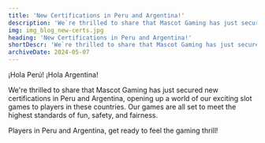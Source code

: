 ```yaml
---
title: 'New Certifications in Peru and Argentina!'
description: 'We`re thrilled to share that Mascot Gaming has just secured new certifications in Peru and Argentina, opening up a world of our exciting slot games to players in these countries.'
img: img_blog_new-certs.jpg
heading: 'New Certifications in Peru and Argentina!'
shortDescr: 'We`re thrilled to share that Mascot Gaming has just secured new certifications in Peru and Argentina, opening up a world of our exciting slot games to players in these countries.'
archiveDate: 2024-05-07
---
```


¡Hola Perú! ¡Hola Argentina!

We're thrilled to share that Mascot Gaming has just secured new certifications in Peru and Argentina, opening up a world of our exciting slot games to players in these countries. Our games are all set to meet the highest standards of fun, safety, and fairness.

Players in Peru and Argentina, get ready to feel the gaming thrill!
